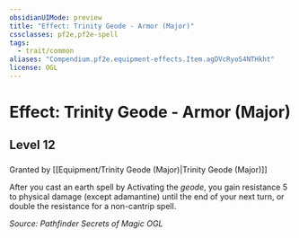```yaml
---
obsidianUIMode: preview
title: "Effect: Trinity Geode - Armor (Major)"
cssclasses: pf2e,pf2e-spell
tags:
  - trait/common
aliases: "Compendium.pf2e.equipment-effects.Item.agDVcRyoS4NTHkht"
license: OGL
---
```

# Effect: Trinity Geode - Armor (Major)
## Level 12
### 






Granted by [[Equipment/Trinity Geode (Major)|Trinity Geode (Major)]]

After you cast an earth spell by Activating the _geode_, you gain resistance 5 to physical damage (except adamantine) until the end of your next turn, or double the resistance for a non-cantrip spell.

*Source: Pathfinder Secrets of Magic*
*OGL*